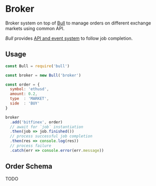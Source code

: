 # Broker

Broker system on top of [Bull][bull-repo] to manage orders on different exchange
markets using common API.

*Bull* provides [API and event system][bull-docs] to follow job completion.

[bull-repo]: https://github.com/OptimalBits/bull
[bull-docs]: https://github.com/OptimalBits/bull/blob/master/REFERENCE.md

## Usage

```js
const Bull = require('bull')

const broker = new Bull('broker')

const order = {
  symbol: 'ethusd',
  amount: 0.2,
  type  : 'MARKET',
  side  : 'BUY'
}

broker
  .add('bitfinex', order)
  // await for `job` instantiation
  .then(job => job.finished())
  // process successful job completion
  .then(res => console.log(res))
  // process failure
  .catch(err => console.error(err.message))
```

## Order Schema

TODO


